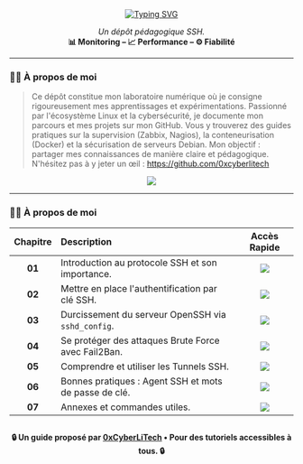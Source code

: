 <div align="center">

<a href="https://github.com/0xCyberLiTech">
  <img src="https://readme-typing-svg.herokuapp.com?font=Fira+Code&size=32&pause=1000&color=33FF33&center=true&vCenter=true&width=650&lines=DURCISSEMENT+DU+SERVICE+SSH;Authentifier+•+Chiffrer+•+Isoler;Clés+SSH+•+Fail2Ban+•+sshd_config" alt="Typing SVG" />
</a>

<p align="center">
  <em>Un dépôt pédagogique SSH.</em><br>
  <b>📊 Monitoring – 📈 Performance – ⚙️ Fiabilité</b>
</p>

</div>

---

### 👨‍💻 **À propos de moi**

> Ce dépôt constitue mon laboratoire numérique où je consigne rigoureusement mes apprentissages et expérimentations.
> Passionné par l'écosystème Linux et la cybersécurité, je documente mon parcours et mes projets sur mon GitHub.
> Vous y trouverez des guides pratiques sur la supervision (Zabbix, Nagios), la conteneurisation (Docker) et la sécurisation de serveurs Debian.
> Mon objectif : partager mes connaissances de manière claire et pédagogique.
> N'hésitez pas à y jeter un œil : https://github.com/0xcyberlitech

<p align="center">
  <a href="https://skillicons.dev">
    <img src="https://skillicons.dev/icons?i=linux,debian,bash,docker,nginx,grafana,prometheus,git,vim" />
  </a>
</p>

---

### 👨‍💻 **À propos de moi**

| Chapitre | Description | Accès Rapide |
|:---:|:---|:---:|
| **01** | Introduction au protocole SSH et son importance. | [<img src="https://img.shields.io/badge/EXPLORER-brightgreen?style=for-the-badge&logo=github&logoColor=white">](#balise_01) |
| **02** | Mettre en place l'authentification par clé SSH. | [<img src="https://img.shields.io/badge/EXPLORER-brightgreen?style=for-the-badge&logo=github&logoColor=white">](#balise_02) |
| **03** | Durcissement du serveur OpenSSH via `sshd_config`. | [<img src="https://img.shields.io/badge/EXPLORER-brightgreen?style=for-the-badge&logo=github&logoColor=white">](#balise_03) |
| **04** | Se protéger des attaques Brute Force avec Fail2Ban. | [<img src="https://img.shields.io/badge/EXPLORER-brightgreen?style=for-the-badge&logo=github&logoColor=white">](#balise_04) |
| **05** | Comprendre et utiliser les Tunnels SSH. | [<img src="https://img.shields.io/badge/EXPLORER-brightgreen?style=for-the-badge&logo=github&logoColor=white">](#balise_05) |
| **06** | Bonnes pratiques : Agent SSH et mots de passe de clé. | [<img src="https://img.shields.io/badge/EXPLORER-brightgreen?style=for-the-badge&logo=github&logoColor=white">](#balise_06) |
| **07** | Annexes et commandes utiles. | [<img src="https://img.shields.io/badge/EXPLORER-brightgreen?style=for-the-badge&logo=github&logoColor=white">](#balise_07) |

<a name="balise-01"></a>
---

<p align="center">
  <b>🔒 Un guide proposé par <a href="https://github.com/0xCyberLiTech">0xCyberLiTech</a> • Pour des tutoriels accessibles à tous. 🔒</b>
</p>
